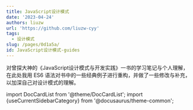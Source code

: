 ```yaml
---
title: JavaScript设计模式
date: '2023-04-24'
authors: liuzw
url: 'https://github.com/liuzw-cyy'
tags:
  - 设计模式
slug: /pages/0d1a5a/
id: JavaScript设计模式-guides
---
```


对曾探大神的《JavaScript设计模式与开发实践》一书的学习笔记与个人理解，在此处我用 ES6 语法对书中的一些经典例子进行重构，并做了一些修改与补充，以加深自己对设计模式的理解。

import DocCardList from '@theme/DocCardList';
import {useCurrentSidebarCategory} from '@docusaurus/theme-common';

<DocCardList items={useCurrentSidebarCategory().items}/>
